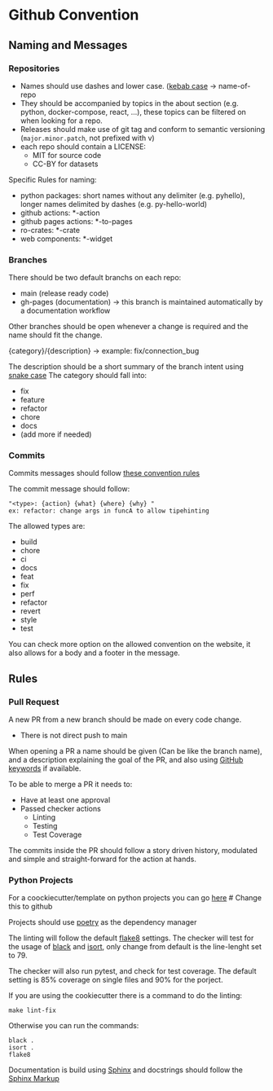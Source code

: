 # Github Convention

## Naming and Messages

### Repositories

- Names should use dashes and lower case. ([kebab case]([http://example.com](https://en.wikipedia.org/wiki/Letter_case#Kebab_case)) -> name-of-repo
- They should be accompanied by topics in the about section (e.g. python, docker-compose, react, ...), these topics can be filtered on when looking for a repo.
- Releases should make use of git tag and conform to semantic versioning (`major.minor.patch`, not prefixed with v)
- each repo should contain a LICENSE:
  - MIT for source code 
  - CC-BY for datasets

Specific Rules for naming:
- python packages: short names without any delimiter (e.g. pyhello), longer names delimited by dashes (e.g. py-hello-world)
- github actions: *-action
- github pages actions: *-to-pages
- ro-crates: *-crate
- web components: *-widget


### Branches

There should be two default branchs on each repo:
- main (release ready code)
- gh-pages (documentation) -> this branch is maintained automatically by a documentation workflow

Other branches should be open whenever a change is required and the name should fit the change.

{category}/{description}  -> example:  fix/connection_bug

The description should be a short summary of the branch intent using [snake case](https://en.wikipedia.org/wiki/Letter_case#Snake_case)
The category should fall into:
- fix
- feature
- refactor
- chore
- docs
- (add more if needed)


### Commits

Commits messages should follow [these convention rules](https://www.conventionalcommits.org/en/v1.0.0/)

The commit message should follow:

    "<type>: {action} {what} {where} {why} "
    ex: refactor: change args in funcA to allow tipehinting

The allowed types are:
- build
- chore
- ci
- docs
- feat
- fix
- perf
- refactor
- revert
- style
- test

You can check more option on the allowed convention on the website, it also allows for a body and a footer in the message.

## Rules

### Pull Request

A new PR from a new branch should be made on every code change. 
- There is not direct push to main

When opening a PR a name should be given (Can be like the branch name), and a description explaining the goal of the PR, and also using [GitHub keywords](https://docs.github.com/en/get-started/writing-on-github/working-with-advanced-formatting/using-keywords-in-issues-and-pull-requests#linking-a-pull-request-to-an-issue) if available.

To be able to merge a PR it needs to:
- Have at least one approval
- Passed checker actions
    - Linting
    - Testing
    - Test Coverage

The commits inside the PR should follow a story driven history, modulated and simple and straight-forward for the action at hands.

### Python Projects

For a coockiecutter/template on python projects you can go [here](https://gitlab.vliz.be/datac/templating/cookiecutter-py-module) # Change this to github

Projects should use [poetry](https://python-poetry.org/docs/) as the dependency manager

The linting will follow the default [flake8](https://github.com/PyCQA/flake8) settings.
The checker will test for the usage of [black](https://github.com/psf/black) and [isort](https://github.com/PyCQA/isort), only change from default is the line-lenght set to 79.

The checker will also run pytest, and check for test coverage. The default setting is 85% coverage on single files and 90% for the porject.

If you are using the cookiecutter there is a command to do the linting:

    make lint-fix

Otherwise you can run the commands:

    black .
    isort .
    flake8
    


Documentation is build using [Sphinx](https://www.sphinx-doc.org/en/master/) and docstrings should follow the [Sphinx Markup](https://www.sphinx-doc.org/en/master/usage/restructuredtext/domains.html#python-signatures)